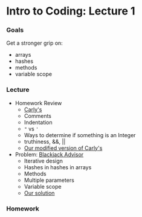 # Intro to Coding: Lecture 1

### Goals

Get a stronger grip on:
* arrays
* hashes
* methods
* variable scope

### Lecture

* Homework Review
  * [Carly's](https://gist.github.com/cshedlick/4f03f8eed0c967c9eabeb8ebc615a457)
  * Comments
  * Indentation
  * `"` vs `'`
  * Ways to determine if something is an Integer
  * truthiness, &&, ||
  * [Our modified version of Carly's](carly.rb)
* Problem: [Blackjack Advisor](blackjack.md)
  * Iterative design
  * Hashes in hashes in arrays
  * Methods
  * Multiple parameters
  * Variable scope
  * [Our solution](advisor.rb)

### Homework

[]()
